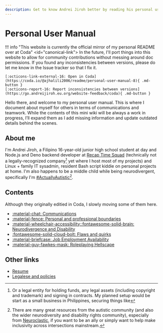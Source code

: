 ```yaml
---
description: Get to know Andrei Jiroh better by reading his personal user manual.
---
```

# Personal User Manual

!!! info "This website is currently the official mirror of my personal README over at Coda"
    <id="canonical-link">
    In the future, I'll port things into this website to allow for community contributions without
    messing around doc permissions. If you found any inconsistencies between versions, please do let me know in the Issue tracker so that I fix it.

    [:octicons-link-external-16: Open in Coda](https://coda.io/@ajhalili2006/readme/personal-user-manual-8){ .md-button }
    [:octicons-report-16: Report inconsistencies between versions](https://go.andreijiroh.eu.org/website-feedback/coda){ .md-button }

Hello there, and welcome to my personal user manual. This is where I document about myself for others in terms
of communications and teamwork. While the contents of this mini wiki will be always a work in progress, I’ll expand
them as I add missing information and update outdated details behind the scenes.

## About me

I'm Andrei Jiroh, a Filipino 16-year-old junior high school student at day and Node.js and Deno backend developer at [Recap Time Squad](https://recaptime.eu.org) (technically not a legally-recognized company[^1] yet where I host most of my projects) and Linux + family IT sysadmin, resident Bash script kiddie on personal projects at home. I'm also happens to be a middle child while being neurodivergent, specifically I'm [#ActuallyAutistic](https://autism-advocacy.fandom.com/wiki/ActuallyAutistic)[^2].

## Contents

Although they originally editied in Coda, I slowly moving some of them here.

* [:material-chat: Communications](./communications.md)
* [:material-fence: Personal and professional boundaries](./boundaries.md)
* [:material-wheelchair-accessibility::fontawesome-solid-brain: Neurodivergence and Disability](./neurodivergence-and-disability.md)
* [:fontawesome-solid-cloud-bolt: Flaws and quirks](./flaws-and-quirks.md)
* [:material-briefcase: Job Employment Availability](./job-employment-availability.md)
* [:material-guy-fawkes-mask: Roleplaying Hellscape](./roleplaying-hellscape.md)

## Other links

* [Resume](./resume.md)
* [Legalese and policies](https://coda.io/@ajhalili2006/readme/legalese-and-policies-5)

[^1]: Or a legal entity for holding funds, any legal assets (including copyright and trademark) and signing in contracts.
My planned setup would be start as a small business in Philippines, securing things like
[^2]: There are many great resources from the autistic community (and also the wider neurodiversity and disability rights community), especially from [Neuroclastic](https://neuroclastic.com/autism-101-resources-from-the-autistic-community/), if you want to be an ally or simply want to help make inclusivity across intersections mainstream.
